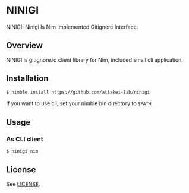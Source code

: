 # NINIGI

NINIGI: Ninigi Is Nim Implemented Gitignore Interface.

## Overview

NINIGI is gitignore.io client library for Nim, included small cli application.

## Installation

```sh
$ nimble install https://github.com/attakei-lab/ninigi
```

If you want to use cli, set your nimble bin directory to `$PATH`.


## Usage

### As CLI client

```sh
$ ninigi nim
```

## License

See [LICENSE](./LICENSE).
